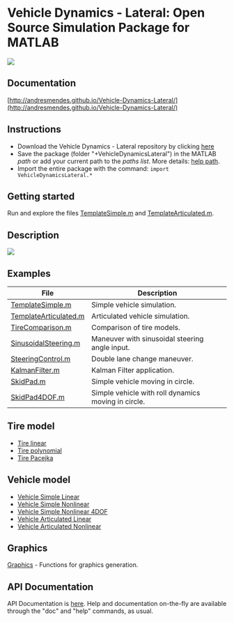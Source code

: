 # Vehicle Dynamics - Lateral: Open Source Simulation Package for MATLAB

![](http://andresmendes.github.io/Vehicle-Dynamics-Lateral/illustrations/AnimationArticulated.gif)

## Documentation

[http://andresmendes.github.io/Vehicle-Dynamics-Lateral/](http://andresmendes.github.io/Vehicle-Dynamics-Lateral/)

## Instructions

* Download the Vehicle Dynamics - Lateral repository by clicking [here](https://github.com/andresmendes/Vehicle-Dynamics-Lateral/archive/master.zip)
* Save the package (folder "+VehicleDynamicsLateral") in the MATLAB _path_ or add your current path to the _paths list_. More details: [help path](http://www.mathworks.com/help/matlab/ref/path.html).
* Import the entire package with the command: `import VehicleDynamicsLateral.*`

## Getting started

Run and explore the files [TemplateSimple.m](http://andresmendes.github.io/Vehicle-Dynamics-Lateral/html/TemplateSimple.html) and [TemplateArticulated.m](http://andresmendes.github.io/Vehicle-Dynamics-Lateral/html/TemplateArticulated.html).

## Description

![](http://andresmendes.github.io/Vehicle-Dynamics-Lateral/illustrations/fluxograma.svg)

## Examples

File | Description
------------ | -------------
[TemplateSimple.m](http://andresmendes.github.io/Vehicle-Dynamics-Lateral/html/TemplateSimple.html) | Simple vehicle simulation.
[TemplateArticulated.m](http://andresmendes.github.io/Vehicle-Dynamics-Lateral/html/TemplateArticulated.html) | Articulated vehicle simulation.
[TireComparison.m](http://andresmendes.github.io/Vehicle-Dynamics-Lateral/html/TireComparison.html) | Comparison of tire models.
[SinusoidalSteering.m](http://andresmendes.github.io/Vehicle-Dynamics-Lateral/html/SinusoidalSteering.html) | Maneuver with sinusoidal steering angle input.
[SteeringControl.m](http://andresmendes.github.io/Vehicle-Dynamics-Lateral/html/SteeringControl.html) | Double lane change maneuver.
[KalmanFilter.m](http://andresmendes.github.io/Vehicle-Dynamics-Lateral/html/KalmanFilter.html) | Kalman Filter application.
[SkidPad.m](http://andresmendes.github.io/Vehicle-Dynamics-Lateral/html/SkidPad.html) | Simple vehicle moving in circle.
[SkidPad4DOF.m](http://andresmendes.github.io/Vehicle-Dynamics-Lateral/html/SkidPad4DOF.html) | Simple vehicle with roll dynamics moving in circle.

## Tire model

* [Tire linear](http://andresmendes.github.io/Vehicle-Dynamics-Lateral/html/DocTireLinear.html)
* [Tire polynomial](http://andresmendes.github.io/Vehicle-Dynamics-Lateral/html/DocTirePolynomial.html)
* [Tire Pacejka](http://andresmendes.github.io/Vehicle-Dynamics-Lateral/html/DocTirePacejka.html)

## Vehicle model

* [Vehicle Simple Linear](http://andresmendes.github.io/Vehicle-Dynamics-Lateral/html/DocVehicleSimpleLinear.html)
* [Vehicle Simple Nonlinear](http://andresmendes.github.io/Vehicle-Dynamics-Lateral/html/DocVehicleSimpleNonlinear.html)
* [Vehicle Simple Nonlinear 4DOF](http://andresmendes.github.io/Vehicle-Dynamics-Lateral/html/DocVehicleSimpleNonlinear4DOF.html)
* [Vehicle Articulated Linear](http://andresmendes.github.io/Vehicle-Dynamics-Lateral/html/DocVehicleArticulatedLinear.html)
* [Vehicle Articulated Nonlinear](http://andresmendes.github.io/Vehicle-Dynamics-Lateral/html/DocVehicleArticulatedNonlinear.html)

## Graphics

[Graphics](http://andresmendes.github.io/Vehicle-Dynamics-Lateral/html/DocGraphics.html) - Functions for graphics generation.

## API Documentation

API Documentation is [here](http://andresmendes.github.io/Vehicle-Dynamics-Lateral/html/api/api.html). Help and documentation on-the-fly are available through the "doc" and "help" commands, as usual.
